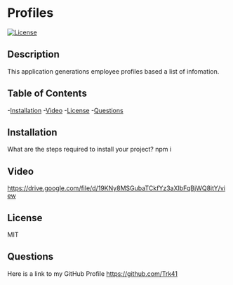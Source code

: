 # Profiles
 
  [![License](https://img.shields.io/badge/License-MIT-blue.svg)](https://opensource.org/licenses/MIT)
  
  
  ## Description
 This application generations employee profiles based a list of infomation.

  ## Table of Contents
  -[Installation](#installation)
  -[Video](#video)
  -[License](#license)
  -[Questions](#questions)

  ## Installation
  What are the steps required to install your project?
  npm i

  ## Video
  https://drive.google.com/file/d/19KNy8MSGubaTCkfYz3aXIbFqBjWQ8itY/view
  
  ## License
  MIT

  ## Questions
  Here is a link to my GitHub Profile https://github.com/Trk41
